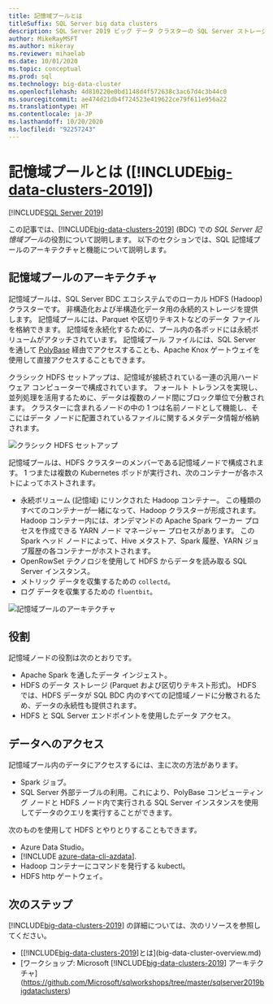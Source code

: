 ```yaml
---
title: 記憶域プールとは
titleSuffix: SQL Server big data clusters
description: SQL Server 2019 ビッグ データ クラスターの SQL Server ストレージ プールのロールと、SQL ストレージ プールのアーキテクチャと機能について説明します。
author: MikeRayMSFT
ms.author: mikeray
ms.reviewer: mihaelab
ms.date: 10/01/2020
ms.topic: conceptual
ms.prod: sql
ms.technology: big-data-cluster
ms.openlocfilehash: 4d810220e0bd1148d4f572638c3ac67d4c3b44c0
ms.sourcegitcommit: ae474d21db4f724523e419622ce79f611e956a22
ms.translationtype: HT
ms.contentlocale: ja-JP
ms.lasthandoff: 10/20/2020
ms.locfileid: "92257243"
---
```

# <a name="what-is-the-storage-pool-big-data-clusters-2019"></a>記憶域プールとは ([!INCLUDE[big-data-clusters-2019](../includes/ssbigdataclusters-ss-nover.md)])

[!INCLUDE[SQL Server 2019](../includes/applies-to-version/sqlserver2019.md)]

この記事では、[!INCLUDE[big-data-clusters-2019](../includes/ssbigdataclusters-ver15.md)] (BDC) での *SQL Server 記憶域プール*の役割について説明します。 以下のセクションでは、SQL 記憶域プールのアーキテクチャと機能について説明します。

## <a name="storage-pool-architecture"></a>記憶域プールのアーキテクチャ

記憶域プールは、SQL Server BDC エコシステムでのローカル HDFS (Hadoop) クラスターです。 非構造化および半構造化データ用の永続的ストレージを提供します。 記憶域プールには、Parquet や区切りテキストなどのデータ ファイルを格納できます。 記憶域を永続化するために、プール内の各ポッドには永続ボリュームがアタッチされています。 記憶域プール ファイルには、SQL Server を通して [PolyBase](../relational-databases/polybase/polybase-guide.md) 経由でアクセスすることも、Apache Knox ゲートウェイを使用して直接アクセスすることもできます。

クラシック HDFS セットアップは、記憶域が接続されている一連の汎用ハードウェア コンピューターで構成されています。 フォールト トレランスを実現し、並列処理を活用するために、データは複数のノード間にブロック単位で分散されます。 クラスターに含まれるノードの中の 1 つは名前ノードとして機能し、そこにはデータ ノードに配置されているファイルに関するメタデータ情報が格納されます。

![クラシック HDFS セットアップ](media/concept-storage-pool/classic-hdfs-setup.png)

記憶域プールは、HDFS クラスターのメンバーである記憶域ノードで構成されます。 1 つまたは複数の Kubernetes ポッドが実行され、次のコンテナーが各ホストによってホストされます。

- 永続ボリューム (記憶域) にリンクされた Hadoop コンテナー。 この種類のすべてのコンテナーが一緒になって、Hadoop クラスターが形成されます。 Hadoop コンテナー内には、オンデマンドの Apache Spark ワーカー プロセスを作成できる YARN ノード マネージャー プロセスがあります。 この Spark ヘッド ノードによって、Hive メタストア、Spark 履歴、YARN ジョブ履歴の各コンテナーがホストされます。
- OpenRowSet テクノロジを使用して HDFS からデータを読み取る SQL Server インスタンス。
- メトリック データを収集するための `collectd`。
- ログ データを収集するための `fluentbit`。

![記憶域プールのアーキテクチャ](media/concept-storage-pool/scale-big-data-on-demand.png)

## <a name="responsibilities"></a>役割

記憶域ノードの役割は次のとおりです。

- Apache Spark を通したデータ インジェスト。
- HDFS のデータ ストレージ (Parquet および区切りテキスト形式)。 HDFS では、HDFS データが SQL BDC 内のすべての記憶域ノードに分散されるため、データの永続性も提供されます。
- HDFS と SQL Server エンドポイントを使用したデータ アクセス。

## <a name="accessing-data"></a>データへのアクセス

記憶域プール内のデータにアクセスするには、主に次の方法があります。

- Spark ジョブ。
- SQL Server 外部テーブルの利用。これにより、PolyBase コンピューティング ノードと HDFS ノード内で実行される SQL Server インスタンスを使用してデータのクエリを実行することができます。

次のものを使用して HDFS とやりとりすることもできます。

- Azure Data Studio。
- [!INCLUDE [azure-data-cli-azdata](../includes/azure-data-cli-azdata.md)].
- Hadoop コンテナーにコマンドを発行する kubectl。
- HDFS http ゲートウェイ。

## <a name="next-steps"></a>次のステップ

[!INCLUDE[big-data-clusters-2019](../includes/ssbigdataclusters-ss-nover.md)] の詳細については、次のリソースを参照してください。

- [[!INCLUDE[big-data-clusters-2019](../includes/ssbigdataclusters-ver15.md)]とは](big-data-cluster-overview.md)
- [ワークショップ: Microsoft [!INCLUDE[big-data-clusters-2019](../includes/ssbigdataclusters-ss-nover.md)] アーキテクチャ](https://github.com/Microsoft/sqlworkshops/tree/master/sqlserver2019bigdataclusters)

